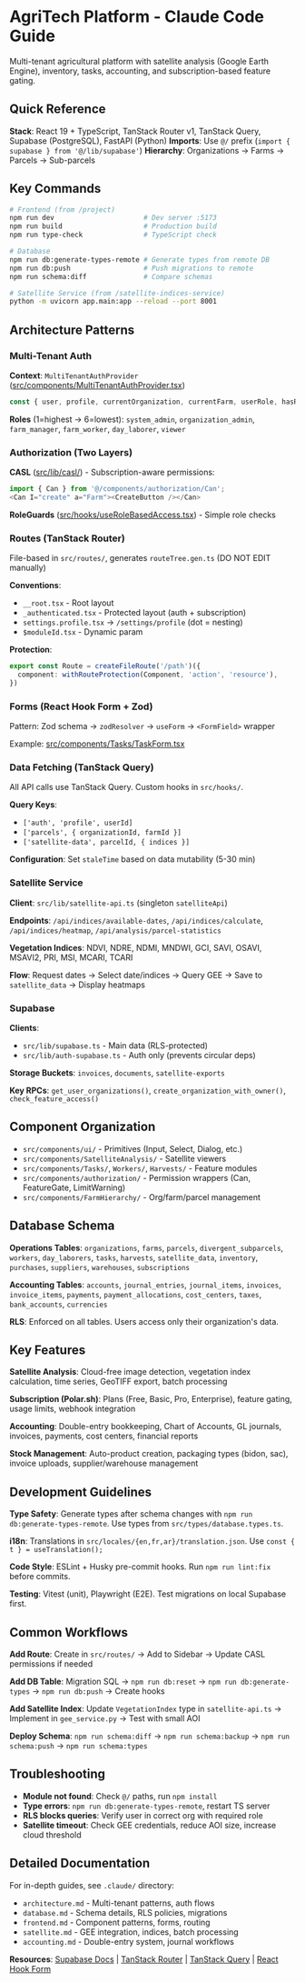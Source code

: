 # AgriTech Platform - Claude Code Guide

Multi-tenant agricultural platform with satellite analysis (Google Earth Engine), inventory, tasks, accounting, and subscription-based feature gating.

## Quick Reference

**Stack**: React 19 + TypeScript, TanStack Router v1, TanStack Query, Supabase (PostgreSQL), FastAPI (Python)
**Imports**: Use `@/` prefix (`import { supabase } from '@/lib/supabase'`)
**Hierarchy**: Organizations → Farms → Parcels → Sub-parcels

## Key Commands

```bash
# Frontend (from /project)
npm run dev                      # Dev server :5173
npm run build                    # Production build
npm run type-check               # TypeScript check

# Database
npm run db:generate-types-remote # Generate types from remote DB
npm run db:push                  # Push migrations to remote
npm run schema:diff              # Compare schemas

# Satellite Service (from /satellite-indices-service)
python -m uvicorn app.main:app --reload --port 8001
```

## Architecture Patterns

### Multi-Tenant Auth
**Context**: `MultiTenantAuthProvider` ([src/components/MultiTenantAuthProvider.tsx](project/src/components/MultiTenantAuthProvider.tsx))

```typescript
const { user, profile, currentOrganization, currentFarm, userRole, hasRole, isAtLeastRole } = useAuth();
```

**Roles** (1=highest → 6=lowest): `system_admin`, `organization_admin`, `farm_manager`, `farm_worker`, `day_laborer`, `viewer`

### Authorization (Two Layers)

**CASL** ([src/lib/casl/](project/src/lib/casl/)) - Subscription-aware permissions:
```typescript
import { Can } from '@/components/authorization/Can';
<Can I="create" a="Farm"><CreateButton /></Can>
```

**RoleGuards** ([src/hooks/useRoleBasedAccess.tsx](project/src/hooks/useRoleBasedAccess.tsx)) - Simple role checks

### Routes (TanStack Router)
File-based in `src/routes/`, generates `routeTree.gen.ts` (DO NOT EDIT manually)

**Conventions**:
- `__root.tsx` - Root layout
- `_authenticated.tsx` - Protected layout (auth + subscription)
- `settings.profile.tsx` → `/settings/profile` (dot = nesting)
- `$moduleId.tsx` - Dynamic param

**Protection**:
```typescript
export const Route = createFileRoute('/path')({
  component: withRouteProtection(Component, 'action', 'resource'),
})
```

### Forms (React Hook Form + Zod)
Pattern: Zod schema → `zodResolver` → `useForm` → `<FormField>` wrapper

Example: [src/components/Tasks/TaskForm.tsx](project/src/components/Tasks/TaskForm.tsx)

### Data Fetching (TanStack Query)
All API calls use TanStack Query. Custom hooks in `src/hooks/`.

**Query Keys**:
- `['auth', 'profile', userId]`
- `['parcels', { organizationId, farmId }]`
- `['satellite-data', parcelId, { indices }]`

**Configuration**: Set `staleTime` based on data mutability (5-30 min)

### Satellite Service
**Client**: `src/lib/satellite-api.ts` (singleton `satelliteApi`)

**Endpoints**: `/api/indices/available-dates`, `/api/indices/calculate`, `/api/indices/heatmap`, `/api/analysis/parcel-statistics`

**Vegetation Indices**: NDVI, NDRE, NDMI, MNDWI, GCI, SAVI, OSAVI, MSAVI2, PRI, MSI, MCARI, TCARI

**Flow**: Request dates → Select date/indices → Query GEE → Save to `satellite_data` → Display heatmaps

### Supabase
**Clients**:
- `src/lib/supabase.ts` - Main data (RLS-protected)
- `src/lib/auth-supabase.ts` - Auth only (prevents circular deps)

**Storage Buckets**: `invoices`, `documents`, `satellite-exports`

**Key RPCs**: `get_user_organizations()`, `create_organization_with_owner()`, `check_feature_access()`

## Component Organization

- `src/components/ui/` - Primitives (Input, Select, Dialog, etc.)
- `src/components/SatelliteAnalysis/` - Satellite viewers
- `src/components/Tasks/`, `Workers/`, `Harvests/` - Feature modules
- `src/components/authorization/` - Permission wrappers (Can, FeatureGate, LimitWarning)
- `src/components/FarmHierarchy/` - Org/farm/parcel management

## Database Schema

**Operations Tables**: `organizations`, `farms`, `parcels`, `divergent_subparcels`, `workers`, `day_laborers`, `tasks`, `harvests`, `satellite_data`, `inventory`, `purchases`, `suppliers`, `warehouses`, `subscriptions`

**Accounting Tables**: `accounts`, `journal_entries`, `journal_items`, `invoices`, `invoice_items`, `payments`, `payment_allocations`, `cost_centers`, `taxes`, `bank_accounts`, `currencies`

**RLS**: Enforced on all tables. Users access only their organization's data.

## Key Features

**Satellite Analysis**: Cloud-free image detection, vegetation index calculation, time series, GeoTIFF export, batch processing

**Subscription (Polar.sh)**: Plans (Free, Basic, Pro, Enterprise), feature gating, usage limits, webhook integration

**Accounting**: Double-entry bookkeeping, Chart of Accounts, GL journals, invoices, payments, cost centers, financial reports

**Stock Management**: Auto-product creation, packaging types (bidon, sac), invoice uploads, supplier/warehouse management

## Development Guidelines

**Type Safety**: Generate types after schema changes with `npm run db:generate-types-remote`. Use types from `src/types/database.types.ts`.

**i18n**: Translations in `src/locales/{en,fr,ar}/translation.json`. Use `const { t } = useTranslation();`

**Code Style**: ESLint + Husky pre-commit hooks. Run `npm run lint:fix` before commits.

**Testing**: Vitest (unit), Playwright (E2E). Test migrations on local Supabase first.

## Common Workflows

**Add Route**: Create in `src/routes/` → Add to Sidebar → Update CASL permissions if needed

**Add DB Table**: Migration SQL → `npm run db:reset` → `npm run db:generate-types` → `npm run db:push` → Create hooks

**Add Satellite Index**: Update `VegetationIndex` type in `satellite-api.ts` → Implement in `gee_service.py` → Test with small AOI

**Deploy Schema**: `npm run schema:diff` → `npm run schema:backup` → `npm run schema:push` → `npm run schema:types`

## Troubleshooting

- **Module not found**: Check `@/` paths, run `npm install`
- **Type errors**: `npm run db:generate-types-remote`, restart TS server
- **RLS blocks queries**: Verify user in correct org with required role
- **Satellite timeout**: Check GEE credentials, reduce AOI size, increase cloud threshold

## Detailed Documentation

For in-depth guides, see `.claude/` directory:
- `architecture.md` - Multi-tenant patterns, auth flows
- `database.md` - Schema details, RLS policies, migrations
- `frontend.md` - Component patterns, forms, routing
- `satellite.md` - GEE integration, indices, batch processing
- `accounting.md` - Double-entry system, journal workflows

**Resources**: [Supabase Docs](https://supabase.com/docs) | [TanStack Router](https://tanstack.com/router/latest) | [TanStack Query](https://tanstack.com/query/latest) | [React Hook Form](https://react-hook-form.com)
